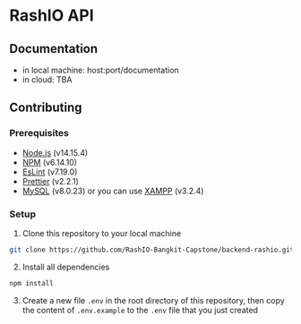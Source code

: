 # RashIO API

## Documentation

- in local machine: host:port/documentation
- in cloud: TBA

## Contributing

### Prerequisites

- [Node.js](https://nodejs.org/en/) (v14.15.4)
- [NPM](https://www.npmjs.com/) (v6.14.10)
- [EsLint](https://eslint.org/) (v7.19.0)
- [Prettier](https://prettier.io/) (v2.2.1)
- [MySQL](https://www.mysql.com/) (v8.0.23) or you can use [XAMPP](https://www.apachefriends.org/index.html) (v3.2.4)

### Setup

1. Clone this repository to your local machine

```bash
git clone https://github.com/RashIO-Bangkit-Capstone/backend-rashio.git
```

2. Install all dependencies

```bash
npm install
```

3. Create a new file `.env` in the root directory of this repository, then copy the content of `.env.example` to the `.env` file that you just created
